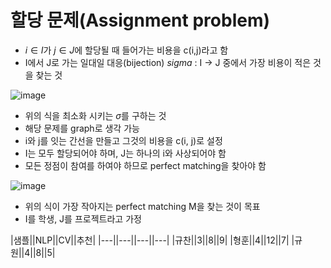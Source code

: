 # 할당 문제(Assignment problem)
- $i \in I$가 $j \in J$에 할당될 때 들어가는 비용을 c(i,j)라고 함
- I에서 J로 가는 일대일 대응(bijection) $sigma$ : I -> J 중에서 가장 비용이 적은 것을 찾는 것

![image](https://github.com/as9786/ML-DLPratice/assets/80622859/b37ab596-805b-4c18-a288-1ead5804474a)

- 위의 식을 최소화 시키는 $\sigma$를 구하는 것
- 해당 문제를 graph로 생각 가능
- i와 j를 잇는 간선을 만들고 그것의 비용을 c(i, j)로 설정
- I는 모두 할당되어야 하며, J는 하나의 i와 사상되어야 함
- 모든 정점이 참여를 하여야 하므로 perfect matching을 찾아야 함

![image](https://github.com/as9786/ML-DLPratice/assets/80622859/2e603cb0-efdb-4d13-a5e5-c88681f7799e)

- 위의 식이 가장 작아지는 perfect matching M을 찾는 것이 목표
- I를 학생, J를 프로젝트라고 가정

|샘플||NLP||CV||추천|
|---||---||---||---|
|규찬||3||8||9|
|형훈||4||12||7|
|규원||4||8||5|
